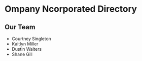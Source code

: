 # Ompany Ncorporated Directory

## Our Team

* Courtney Singleton
* Kaitlyn Miller
* Dustin Walters
* Shane Gill